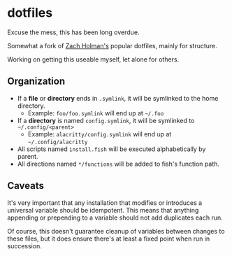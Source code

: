 dotfiles
=========

Excuse the mess, this has been long overdue.

Somewhat a fork of [Zach Holman's](https://github.com/holman/dotfiles) popular dotfiles, mainly for structure.

Working on getting this useable myself, let alone for others.

## Organization

- If a __file__ or __directory__ ends in `.symlink`, it will be symlinked to the home directory.
  - Example: `foo/foo.symlink` will end up at `~/.foo`
- If a __directory__ is named `config.symlink`, it will be symlinked to `~/.config/<parent>`
  - Example: `alacritty/config.symlink` will end up at `~/.config/alacritty`
- All scripts named `install.fish` will be executed alphabetically by parent.
- All directions named `*/functions` will be added to fish's function path.

## Caveats

It's very important that any installation that modifies or introduces a universal variable should be idempotent.
This means that anything appending or prepending to a variable should not add duplicates each run.

Of course, this doesn't guarantee cleanup of variables between changes to these files, but it does ensure there's
at least a fixed point when run in succession.
